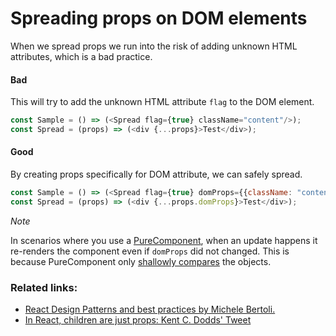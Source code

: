 # Spreading props on DOM elements
When we spread props we run into the risk of adding unknown HTML attributes, which is a bad practice.

#### Bad
This will try to add the unknown HTML attribute `flag` to the DOM element.
```javascript
const Sample = () => (<Spread flag={true} className="content"/>);
const Spread = (props) => (<div {...props}>Test</div>);
```
#### Good
By creating props specifically for DOM attribute, we can safely spread.
```javascript
const Sample = () => (<Spread flag={true} domProps={{className: "content"}}/>);
const Spread = (props) => (<div {...props.domProps}>Test</div>);
```

*Note*

In scenarios where you use a [PureComponent](../perf-tips/02.pure-component.md), when an update happens it re-renders the component even if `domProps` did not changed. This is because PureComponent only [shallowly compares](https://facebook.github.io/react/docs/react-api.html#react.purecomponent) the objects.

### Related links:
- [React Design Patterns and best practices by Michele Bertoli.](https://github.com/MicheleBertoli/react-design-patterns-and-best-practices)
- [In React, children are just props: Kent C. Dodds' Tweet](https://twitter.com/kentcdodds/status/851406788549369856)
